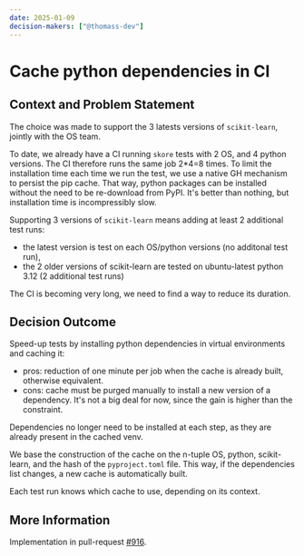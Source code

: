 ```yaml
---
date: 2025-01-09
decision-makers: ["@thomass-dev"]
---
```


# Cache python dependencies in CI

## Context and Problem Statement

The choice was made to support the 3 latests versions of `scikit-learn`, jointly with
the OS team.

To date, we already have a CI running `skore` tests with 2 OS, and 4 python versions.
The CI therefore runs the same job 2*4=8 times. To limit the installation time each time
we run the test, we use a native GH mechanism to persist the pip cache. That way, python
packages can be installed without the need to be re-download from PyPI. It's better than
nothing, but installation time is incompressibly slow.

Supporting 3 versions of `scikit-learn` means adding at least 2 additional test runs:
- the latest version is test on each OS/python versions (no additonal test run),
- the 2 older versions of scikit-learn are tested on ubuntu-latest python 3.12 (2
  additional test runs)

The CI is becoming very long, we need to find a way to reduce its duration.

## Decision Outcome

Speed-up tests by installing python dependencies in virtual environments and caching it:

* pros: reduction of one minute per job when the cache is already built, otherwise
  equivalent.
* cons: cache must be purged manually to install a new version of a dependency. It's not
  a big deal for now, since the gain is higher than the constraint.

Dependencies no longer need to be installed at each step, as they are already present in
the cached venv.

We base the construction of the cache on the n-tuple OS, python, scikit-learn, and the
hash of the `pyproject.toml` file. This way, if the dependencies list changes, a new
cache is automatically built.

Each test run knows which cache to use, depending on its context.

## More Information

Implementation in pull-request [#916](https://github.com/probabl-ai/skore/pull/916).
